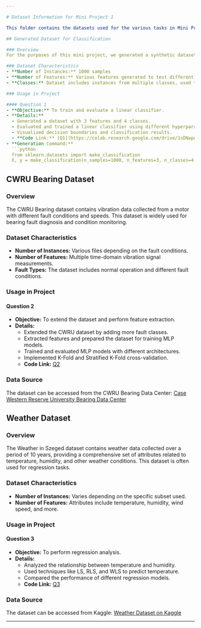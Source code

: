```yaml
---

# Dataset Information for Mini Project 1

This folder contains the datasets used for the various tasks in Mini Project 1: Training and Evaluating Machine Learning Classifiers. Below are the details of the datasets utilized in this project.

## Generated Dataset for Classification

### Overview
For the purposes of this mini project, we generated a synthetic dataset using the `sklearn.datasets` module. This dataset was designed to facilitate the training and evaluation of different classifiers, particularly focusing on binary and multi-class classification tasks.

### Dataset Characteristics
- **Number of Instances:** 1000 samples
- **Number of Features:** Various features generated to test different classification models
- **Classes:** Dataset includes instances from multiple classes, used to evaluate the performance of classifiers in both binary and multi-class settings.

### Usage in Project

#### Question 1
- **Objective:** To train and evaluate a linear classifier.
- **Details:**
  - Generated a dataset with 3 features and 4 classes.
  - Evaluated and trained a linear classifier using different hyperparameters.
  - Visualized decision boundaries and classification results.
  - **Code Link:** [Q1](https://colab.research.google.com/drive/1sDNapu9NXL0X7_wT8Ne8L7IFOoae4-QB?usp=sharing)
- **Generation Command:**
  ```python
  from sklearn.datasets import make_classification
  X, y = make_classification(n_samples=1000, n_features=3, n_classes=4, random_state=42)
  ```

## CWRU Bearing Dataset

### Overview
The CWRU Bearing dataset contains vibration data collected from a motor with different fault conditions and speeds. This dataset is widely used for bearing fault diagnosis and condition monitoring.

### Dataset Characteristics
- **Number of Instances:** Various files depending on the fault conditions.
- **Number of Features:** Multiple time-domain vibration signal measurements.
- **Fault Types:** The dataset includes normal operation and different fault conditions.

### Usage in Project

#### Question 2
- **Objective:** To extend the dataset and perform feature extraction.
- **Details:**
  - Extended the CWRU dataset by adding more fault classes.
  - Extracted features and prepared the dataset for training MLP models.
  - Trained and evaluated MLP models with different architectures.
  - Implemented K-Fold and Stratified K-Fold cross-validation.
  - **Code Link:** [Q2](https://colab.research.google.com/drive/1n2_XaebwkQXjIUKGk4crT_Kc2tnwLnAY?usp=sharing)

### Data Source
The dataset can be accessed from the CWRU Bearing Data Center:
[Case Western Reserve University Bearing Data Center](https://engineering.case.edu/bearingdatacenter)

## Weather Dataset

### Overview
The Weather in Szeged dataset contains weather data collected over a period of 10 years, providing a comprehensive set of attributes related to temperature, humidity, and other weather conditions. This dataset is often used for regression tasks.

### Dataset Characteristics
- **Number of Instances:** Varies depending on the specific subset used.
- **Number of Features:** Attributes include temperature, humidity, wind speed, and more.

### Usage in Project

#### Question 3
- **Objective:** To perform regression analysis.
- **Details:**
  - Analyzed the relationship between temperature and humidity.
  - Used techniques like LS, RLS, and WLS to predict temperature.
  - Compared the performance of different regression models.
  - **Code Link:** [Q3](https://colab.research.google.com/drive/15DaYmbCbfDgCKpLUjffQ4YwfdhYECHF9?usp=sharing)

### Data Source
The dataset can be accessed from Kaggle:
[Weather Dataset on Kaggle](https://www.kaggle.com/datasets/budincsevity/szeged-weather)

---
```

